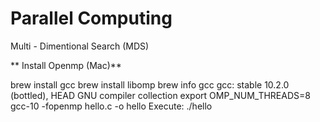# Parallel Computing
Multi - Dimentional Search (MDS)

**
Install Openmp (Mac)**

brew install gcc
brew install libomp
brew info gcc gcc: stable 10.2.0 (bottled), HEAD GNU compiler collection
export OMP_NUM_THREADS=8
gcc-10 -fopenmp hello.c -o hello
Execute: ./hello
